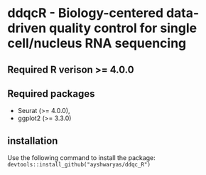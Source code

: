 # ddqcR - Biology-centered data-driven quality control for single cell/nucleus RNA sequencing
## Required R verison >= 4.0.0
## Required packages
- Seurat (>= 4.0.0),
- ggplot2 (>= 3.3.0)
## installation
Use the following command to install the package:
`devtools::install_github("ayshwaryas/ddqc_R")`
